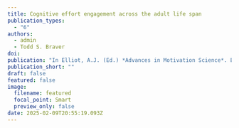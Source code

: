 ```yaml
---
title: Cognitive effort engagement across the adult life span 
publication_types:
  - "6"
authors:
  - admin
  - Todd S. Braver
doi: 
publication: "In Elliot, A.J. (Ed.) *Advances in Motivation Science*. Elsevier."
publication_short: ""
draft: false
featured: false
image:
  filename: featured
  focal_point: Smart
  preview_only: false
date: 2025-02-09T20:55:19.093Z
---
```

